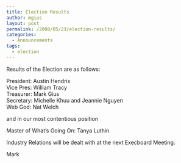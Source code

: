 ```yaml
---
title: Election Results
author: mgius
layout: post
permalink: /2008/05/23/election-results/
categories:
  - Announcements
tags:
  - election
---
```

Results of the Election are as follows:

President: Austin Hendrix  
Vice Pres: William Tracy  
Treasurer: Mark Gius  
Secretary: Michelle Khuu and Jeannie Nguyen  
Web God: Nat Welch

and in our most contentious position

Master of What&#8217;s Going On: Tanya Luthin

Industry Relations will be dealt with at the next Execboard Meeting.

Mark